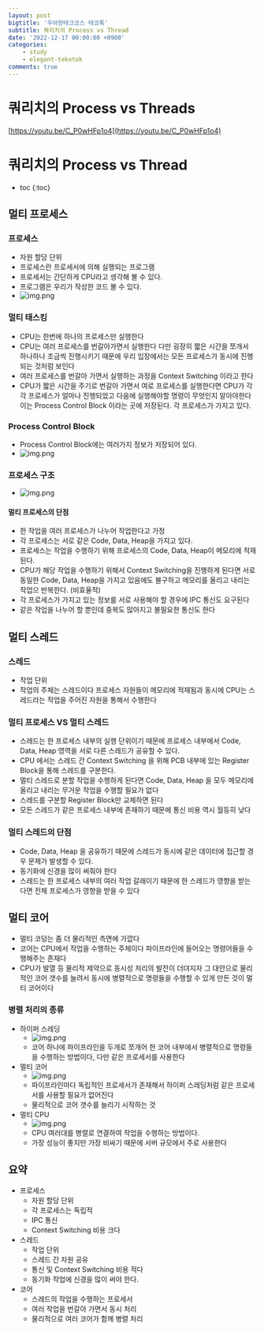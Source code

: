 ```yaml
---
layout: post
bigtitle: '우아한테크코스 테코톡'
subtitle: 쿼리치의 Process vs Thread
date: '2022-12-17 00:00:00 +0900'
categories:
    - study
    - elegant-tekotok
comments: true
---
```


# 쿼리치의 Process vs Threads
[https://youtu.be/C_P0wHFp1o4](https://youtu.be/C_P0wHFp1o4)

# 쿼리치의 Process vs Thread
* toc
{:toc}

## 멀티 프로세스

### 프로세스 
+ 자원 할당 단위
+ 프로세스란 프로세서에 의해 실행되는 프로그램 
+ 프로세서는 간단하게 CPU라고 생각해 볼 수 있다.
+ 프로그램은 우리가 작성한 코드 볼 수 있다.
+ ![img.png](../../../assets/img/elegant-tekotok/QUARRICH-Process-Threads.png)

### 멀티 태스킹
+ CPU는 한번에 하나의 프로세스만 실행한다
+ CPU는 여러 프로세스를 번갈아가면서 실행한다 다만 굉장히 짧은 시간을 쪼개서 하나하나 조금씩 진행시키기 때문에 우리 입장에서는 모든 프로세스가 동시에 진행되는 것처럼 보인다 
+ 여러 프로세스를 번갈아 가면서 실행하는 과정을 Context Switching 이라고 한다 
+ CPU가 짧은 시간을 주기로 번갈아 가면서 여로 프로세스를 실행한다면 CPU가 각각 프로세스가 얼마나 진행되었고 다음에 실행해야할 명령이 무엇인지 알아야한다 이는 Process Control Block 이라는 곳에 저장된다. 각 프로세스가 가지고 있다. 

### Process Control Block
+ Process Control Block에는 여러가지 정보가 저장되어 있다. 
+ ![img.png](../../../assets/img/elegant-tekotok/QUARRICH-Process-Threads2.png)

### 프로세스 구조 
+ ![img.png](../../../assets/img/elegant-tekotok/QUARRICH-Process-Threads3.png)

#### 멀티 프로세스의 단점 
+ 한 작업을 여러 프로세스가 나누어 작업한다고 가정
+ 각 프로세스는 서로 같은 Code, Data, Heap을 가지고 있다. 
+ 프로세스는 작업을 수행하기 위해 프로세스의 Code, Data, Heap이 메모리에 적재된다. 
+ CPU가 해당 작업을 수행하기 위해서 Context Switching을 진행하게 된다면 서로 동일한 Code, Data, Heap을 가지고 있음에도 불구하고 메모리를 올리고 내리는 작업으 반복한다. (비효율적)
+ 각 프로세스가 가지고 있는 정보를 서로 사용해야 할 경우에 IPC 통신도 요구된다 
+ 같은 작업을 나누어 할 뿐인데 중복도 많아지고 불필요한 통신도 한다

## 멀티 스레드 

### 스레드 
+ 작업 단위
+ 작업의 주체는 스레드이다 프로세스 자원들이 메모리에 적재됨과 동시에 CPU는 스레드라는 작업을 주어진 자원을 통해서 수행한다 

### 멀티 프로세스 VS 멀티 스레드
+ 스레드는 한 프로세스 내부의 실행 단위이기 때문에 프로세스 내부에서 Code, Data, Heap 영역을 서로 다른 스레드가 공유할 수 있다.
+ CPU 에서는 스레드 간 Context Switching 을 위해 PCB 내부에 있는 Register Block을 통해 스레드를 구분한다. 
+ 멀티 스레드로 분할 작업을 수행하게 된다면 Code, Data, Heap 을 모두 메모리에 올리고 내리는 무거운 작업을 수행할 필요가 없다 
+ 스레드를 구분할 Register Block만 교체하면 된다 
+ 모든 스레드가 같은 프로세스 내부에 존재하기 때문에 통신 비용 역시 월등히 낮다

### 멀티 스레드의 단점 
+ Code, Data, Heap 을 공유하기 때문에 스레드가 동시에 같은 데이터에 접근할 경우 문제가 발생할 수 있다. 
+ 동기화에 신경을 많이 써줘야 한다 
+ 스레드는 한 프로세스 내부의 여러 작업 갈래이기 때문에 한 스레드가 영향을 받는다면 전체 프로세스가 영향을 받을 수 있다 

## 멀티 코어 
+ 멀티 코덩는 좀 더 물리적인 측면에 가깝다 
+ 코어는 CPU에서 작업을 수행하는 주체이다 파이프라인에 들어오는 명령어들을 수행해주는 존재다 
+ CPU가 발열 등 물리적 제약으로 동시성 처리의 발전이 더뎌지자 그 대안으로 물리적인 코어 갯수를 늘려서 동시에 병렬적으로 명령들을 수행할 수 있게 만든 것이 멀티 코어이다 

### 병렬 처리의 종류
+ 하이퍼 스레딩 
  + ![img.png](../../../assets/img/elegant-tekotok/QUARRICH-Process-Threads4.png)
  + 코어 하나에 파이프라인을 두개로 쪼개어 한 코어 내부에서 병렬적으로 명령들을 수행하는 방법이다, 다만 같은 프로세서를 사용한다 
+ 멀티 코어
  + ![img.png](../../../assets/img/elegant-tekotok/QUARRICH-Process-Threads5.png)
  + 파이프라인마다 독립적인 프로세서가 존재해서 하이퍼 스레딩처럼 같은 프로세서를 사용할 필요가 없어진다
  + 물리적으로 코어 갯수를 늘리기 시작하는 것
+ 멀티 CPU
  + ![img.png](../../../assets/img/elegant-tekotok/QUARRICH-Process-Threads6.png)
  + CPU 여러대를 병렬로 연결하여 작업을 수행하는 방법이다.
  + 가장 성능이 좋지만 가장 비싸기 때문에 서버 규모에서 주로 사용한다 

## 요약 
+ 프로세스 
  + 자원 할당 단위
  + 각 프로세스는 독립적
  + IPC 통신
  + Context Switching 비용 크다
+ 스레드
  + 작업 단위
  + 스레드 간 자원 공유
  + 통신 및 Context Switching 비용 적다
  + 동기화 작업에 신경을 많이 써야 한다.
+ 코어
  + 스레드의 작업을 수행하는 프로세서 
  + 여러 작업을 번갈아 가면서 동시 처리 
  + 물리적으로 여러 코어가 함께 병렬 처리 